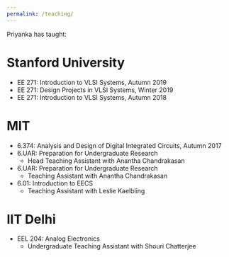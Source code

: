 ```yaml
---
permalink: /teaching/
---
```


Priyanka has taught:

# Stanford University
- EE 271: Introduction to VLSI Systems, Autumn 2019
- EE 271: Design Projects in VLSI Systems, Winter 2019
- EE 271: Introduction to VLSI Systems, Autumn 2018

# MIT
- 6.374: Analysis and Design of Digital Integrated Circuits, Autumn 2017
- 6.UAR: Preparation for Undergraduate Research 
  - Head Teaching Assistant with Anantha Chandrakasan
- 6.UAR: Preparation for Undergraduate Research 
  - Teaching Assistant with Anantha Chandrakasan
- 6.01: Introduction to EECS 
  - Teaching Assistant with Leslie Kaelbling

# IIT Delhi
- EEL 204: Analog Electronics
  - Undergraduate Teaching Assistant with Shouri Chatterjee
